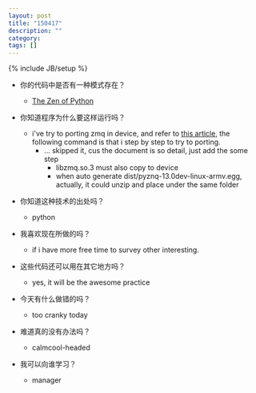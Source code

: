 ```yaml
---
layout: post
title: "150417"
description: ""
category: 
tags: []
---
```

{% include JB/setup %}


* 你的代码中是否有一种模式存在？
  * [The Zen of Python](https://www.python.org/dev/peps/pep-0020/)

* 你知道程序为什么要这样运行吗？
  * i've try to porting zmq in device, and refer to [this article](https://github.com/zeromq/pyzmq/wiki/Cross-compiling-PyZMQ-for-Android), the following command is that i step by step to try to porting.
    * ... skipped it, cus the document is so detail, just add the some step
      * libzmq.so.3 must also copy to device
      * when auto generate dist/pyznq-13.0dev-linux-armv.egg, actually, it could unzip and place under the same folder

* 你知道这种技术的出处吗？
  * python

* 我喜欢现在所做的吗？
  * if i have more free time to survey other interesting.

* 这些代码还可以用在其它地方吗？
  * yes, it will be the awesome practice

* 今天有什么做错的吗？
  * too cranky today

* 难道真的没有办法吗？
  * calmcool-headed 

* 我可以向谁学习？
  * manager

